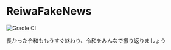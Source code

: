 # ReiwaFakeNews
![Gradle CI](https://github.com/Zli-UoA/ReiwaFakeNews/workflows/Gradle%20CI/badge.svg)

長かった令和ももうすぐ終わり、令和をみんなで振り返りましょう
